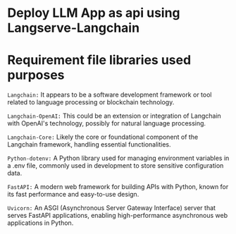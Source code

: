 # Deploy LLM App as api using Langserve-Langchain


# Requirement file libraries used purposes
`Langchain:` It appears to be a software development framework or tool related to language processing or blockchain technology.

`Langchain-OpenAI:` This could be an extension or integration of Langchain with OpenAI's technology, possibly for natural language processing.

`Langchain-Core:` Likely the core or foundational component of the Langchain framework, handling essential functionalities.

`Python-dotenv:` A Python library used for managing environment variables in a .env file, commonly used in development to store sensitive configuration data.

`FastAPI:` A modern web framework for building APIs with Python, known for its fast performance and easy-to-use design.

`Uvicorn:` An ASGI (Asynchronous Server Gateway Interface) server that serves FastAPI applications, enabling high-performance asynchronous web applications in Python.
